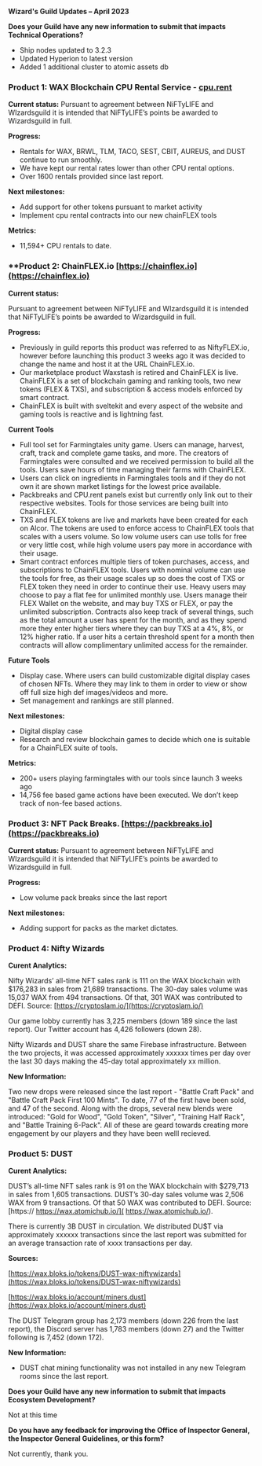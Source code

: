**Wizard's Guild Updates – April 2023**

**Does your Guild have any new information to submit that impacts Technical Operations?**

- Ship nodes updated to 3.2.3
- Updated Hyperion to latest version
- Added 1 additional cluster to atomic assets db

### **Product 1: WAX Blockchain CPU Rental Service - [cpu.rent](https://cpu.rent/)**

**Current status:**
Pursuant to agreement between NiFTyLIFE and WIzardsguild it is intended that NiFTyLIFE’s
points be awarded to Wizardsguild in full.

**Progress:**

- Rentals for WAX, BRWL, TLM, TACO, SEST, CBIT, AUREUS, and DUST continue to run
smoothly.
-	We have kept our rental rates lower than other CPU rental options.
-	Over 1600 rentals provided since last report.

**Next milestones:**

-	Add support for other tokens pursuant to market activity
- Implement cpu rental contracts into our new chainFLEX tools

**Metrics:**

-	11,594+ CPU rentals to date.

### **Product 2: ChainFLEX.io [https://chainflex.io](https://chainflex.io)

**Current status:**

Pursuant to agreement between NiFTyLIFE and WIzardsguild it is intended that NiFTyLIFE’s
points be awarded to Wizardsguild in full.

**Progress:**
- Previously in guild reports this product was referred to as NiftyFLEX.io, however before
launching this product 3 weeks ago it was decided to change the name and host it at the
URL ChainFLEX.io.
- Our marketplace product Waxstash is retired and ChainFLEX is live. ChainFLEX is a set of
blockchain gaming and ranking tools, two new tokens (FLEX & TXS), and subscription &
access models enforced by smart contract.
- ChainFLEX is built with sveltekit and every aspect of the website and gaming tools is reactive
and is lightning fast.

**Current Tools**
- Full tool set for Farmingtales unity game. Users can manage, harvest, craft, track and
complete game tasks, and more. The creators of Farmingtales were consulted and we
received permission to build all the tools. Users save hours of time managing their farms
with ChainFLEX.
- Users can click on ingredients in Farmingtales tools and if they do not own it are shown
market listings for the lowest price available.
- Packbreaks and CPU.rent panels exist but currently only link out to their respective
websites. Tools for those services are being built into ChainFLEX.
- TXS and FLEX tokens are live and markets have been created for each on Alcor. The tokens
are used to enforce access to ChainFLEX tools that scales with a users volume. So low
volume users can use tolls for free or very little cost, while high volume users pay more in
accordance with their usage.
- Smart contract enforces multiple tiers of token purchases, access, and subscriptions to
ChainFLEX tools. Users with nominal volume can use the tools for free, as their usage
scales up so does the cost of TXS or FLEX token they need in order to continue their use.
Heavy users may choose to pay a flat fee for unlimited monthly use. Users manage their
FLEX Wallet on the website, and may buy TXS or FLEX, or pay the unlimited subscription.
Contracts also keep track of several things, such as the total amount a user has spent for
the month, and as they spend more they enter higher tiers where they can buy TXS at a
4%, 8%, or 12% higher ratio. If a user hits a certain threshold spent for a month then
contracts will allow complimentary unlimited access for the remainder.

**Future Tools**
- Display case. Where users can build customizable digital display cases of chosen NFTs.
Where they may link to them in order to view or show off full size high def images/videos
and more.
- Set management and rankings are still planned.

**Next milestones:**
- Digital display case
- Research and review blockchain games to decide which one is suitable for a ChainFLEX
suite of tools.

**Metrics:**
- 200+ users playing farmingtales with our tools since launch 3 weeks ago
- 14,756 fee based game actions have been executed. We don’t keep track of non-fee based
actions. 
 
### **Product 3: NFT Pack Breaks. [https://packbreaks.io](https://packbreaks.io)**

**Current status:**
Pursuant to agreement between NiFTyLIFE and WIzardsguild it is intended that NiFTyLIFE’s
points be awarded to Wizardsguild in full.

**Progress:**

-	Low volume pack breaks since the last report

**Next milestones:**

-	Adding support for packs as the market dictates.	

### **Product 4: Nifty Wizards**

**Curent Analytics:** 

Nifty Wizards’ all-time NFT sales rank is 111 on the WAX blockchain with $176,283 in sales from 21,689 transactions. The 30-day sales volume was 15,037 WAX from 494 transactions. Of that, 301 WAX was contributed to DEFI. Source: [https://cryptoslam.io/](https://cryptoslam.io/)

Our game lobby currently has 3,225 members (down 189 since the last report). Our Twitter account has 4,426 followers (down 28).

Nifty Wizards and DUST share the same Firebase infrastructure. Between the two projects, it was accessed approximately xxxxxx times per day over the last 30 days making the 45-day total approximately xx million.

**New Information:**

Two new drops were released since the last report - "Battle Craft Pack" and "Battle Craft Pack First 100 Mints". To date, 77 of the first have been sold, and 47 of the second. Along with the drops, several new blends were introduced: "Gold for Wood", "Gold Token", "Silver", "Training Half Rack", and "Battle Training 6-Pack". All of these are geard towards creating more engagement by our players and they have been welll recieved.

### **Product 5: DUST**

**Curent Analytics:**

DUST’s all-time NFT sales rank is 91 on the WAX blockchain with $279,713 in sales from 1,605 transactions. DUST’s 30-day sales volume was 2,506 WAX from 9 transactions. Of that 50 WAX was contributed to DEFI. Source: [https:// https://wax.atomichub.io/]( https://wax.atomichub.io/).

There is currently 3B DUST in circulation. We distributed DU$T via approximately xxxxxx transactions since the last report was submitted for an average transaction rate of xxxx transactions per day.

**Sources:**

[https://wax.bloks.io/tokens/DUST-wax-niftywizards](https://wax.bloks.io/tokens/DUST-wax-niftywizards)

[https://wax.bloks.io/account/miners.dust](https://wax.bloks.io/account/miners.dust)

The DUST Telegram group has 2,173 members (down 226 from the last report), the Discord server has 1,783 members (down 27) and the Twitter following is 7,452 (down 172).

**New Information:**

- DUST chat mining functionality was not installed in any new Telegram rooms since the last report.


**Does your Guild have any new information to submit that impacts Ecosystem Development?**

Not at this time

**Do you have any feedback for improving the Office of Inspector General, the Inspector General Guidelines, or this form?**

Not currently, thank you.
